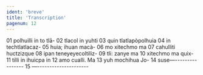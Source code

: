 ```yaml
---
ident: 'breve'
title: 'Transcription'
pagenum: 12
---
```

01  polhuilli in to tlā-
02  tlacol  in yuhti
03  quin tlatlapòpolhuia
04  in techtlatlacaz-
05  huia; ihuan macà-
06  mo xitechmo ma
07  cahulliti huctzizque
08  ipan teneyeyecoltiliz-
09  tli: zanye ma
10  xitechmo ma quix-
11  tilli in ihuicpa in
12  amo cualli. Ma
13  yuh mochihua Jo-
14  suse—----------------
15  —---------------------
